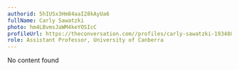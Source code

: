 ```yaml
---
authorid: 5hIUSx3Hm84aaI28kAyUa6
fullName: Carly Sawatzki
photo: hm4LBvmsJaWM4keYOSIcC
profileUrl: https://theconversation.com//profiles/carly-sawatzki-193488
role: Assistant Professor, University of Canberra
---
```

No content found